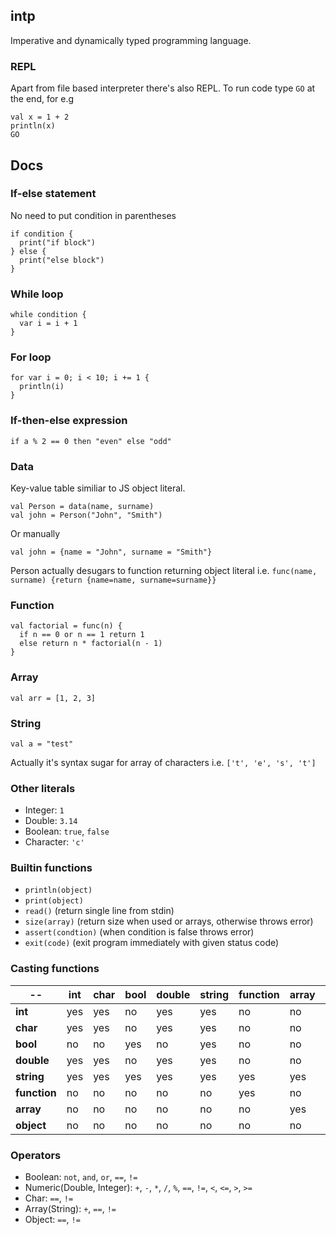 ## intp
Imperative and dynamically typed programming language.

### REPL
Apart from file based interpreter there's also REPL. To run code type `GO` at the end, for e.g
```
val x = 1 + 2
println(x)
GO
```

## Docs 
### If-else statement
No need to put condition in parentheses
```
if condition {
  print("if block")
} else {
  print("else block")
}
```

### While loop
```
while condition {
  var i = i + 1
}
```
### For loop
```
for var i = 0; i < 10; i += 1 {
  println(i)
}
```

### If-then-else expression
```
if a % 2 == 0 then "even" else "odd"
```

### Data
Key-value table similiar to JS object literal.
```
val Person = data(name, surname)
val john = Person("John", "Smith")
```
Or manually
```
val john = {name = "John", surname = "Smith"}
```
Person actually desugars to function returning object literal i.e. `func(name, surname) {return {name=name, surname=surname}}`

### Function
```
val factorial = func(n) {
  if n == 0 or n == 1 return 1
  else return n * factorial(n - 1)
}
```
### Array
`val arr = [1, 2, 3]`

### String
`val a = "test"`

Actually it's syntax sugar for array of characters i.e. `['t', 'e', 's', 't']`

### Other literals
- Integer: `1`
- Double: `3.14`
- Boolean: `true`, `false`
- Character: `'c'`

### Builtin functions
- `println(object)`
- `print(object)`
- `read()` (return single line from stdin)
- `size(array)` (return size when used or arrays, otherwise throws error)
- `assert(condtion)` (when condition is false throws error)
- `exit(code)` (exit program immediately with given status code)
### Casting functions
 --  |  int  |  char | bool | double | string | function | array | object
--- | --- | --- | --- | --- | --- | --- | --- | --- |
**int**  |  yes  |  yes | no | yes | yes | no | no | no |
**char**  |  yes  |  yes | no | yes | yes | no | no | no |
**bool**  |  no  |  no | yes | no | yes | no | no | no |
**double**  |  yes  |  yes | no | yes | yes | no | no | no |
**string**  |  yes  |  yes | yes | yes | yes | yes | yes | yes |
**function** | no | no | no | no | no | yes | no | no |
**array** | no | no | no | no | no | no | yes| no | 
**object** | no | no | no | no | no | no | no | yes | 

### Operators
- Boolean: `not`, `and`, `or`, `==`, `!=`
- Numeric(Double, Integer): `+`, `-`, `*`, `/`, `%`, `==`, `!=`, `<`, `<=`, `>`, `>=`
- Char: `==`, `!=`
- Array(String): `+`, `==`, `!=`
- Object: `==`, `!=`
